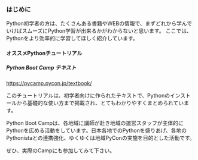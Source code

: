 ### はじめに

Python初学者の方は、たくさんある書籍やWEBの情報で、まずどれから学んでいけばスムーズにPython学習が出来るかがわからないと思います。
ここでは、Pythonをより効率的に学習してほしく紹介しています。

#### オススメPythonチュートリアル

##### Python Boot Camp テキスト

https://pycamp.pycon.jp/textbook/

このチュートリアルは、初学者向けに作られたテキストで、Pythonのインストールから基礎的な使い方まで掲載され、とてもわかりやすくまとめられています。

Python Boot
Campは、各地域に講師が赴き地域の運営スタッフが主体的にPythonを広める活動をしています。日本各地でのPythonを盛りあげ、各地のPythonistaとの連携強化、ゆくゆくは地域PyConの実施を目的とした活動です。

ぜひ、実際のCampにも参加してみて下さい。
